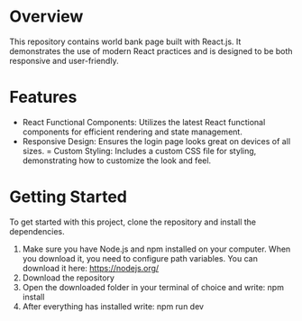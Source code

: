 # Overview
This repository contains world bank page built with React.js. It demonstrates the use of modern React practices and is designed to be both responsive and user-friendly.


# Features
- React Functional Components: Utilizes the latest React functional components for efficient rendering and state management.
- Responsive Design: Ensures the login page looks great on devices of all sizes.
= Custom Styling: Includes a custom CSS file for styling, demonstrating how to customize the look and feel.

# Getting Started
To get started with this project, clone the repository and install the dependencies.
1. Make sure you have Node.js and npm installed on your computer. When you download it, you need to configure path variables. You can download it here: https://nodejs.org/
2. Download the repository
3. Open the downloaded folder in your terminal of choice and write: npm install
4. After everything has installed write: npm run dev

